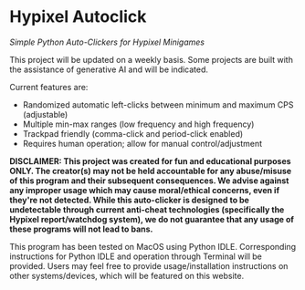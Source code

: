 # Hypixel Autoclick
*Simple Python Auto-Clickers for Hypixel Minigames*

This project will be updated on a weekly basis. Some projects are built with the assistance of generative AI and will be indicated. 

Current features are: 
- Randomized automatic left-clicks between minimum and maximum CPS (adjustable)
- Multiple min-max ranges (low frequency and high frequency)
- Trackpad friendly (comma-click and period-click enabled)
- Requires human operation; allow for manual control/adjustment

**DISCLAIMER: This project was created for fun and educational purposes ONLY. The creator(s) may not be held accountable for any abuse/misuse of this program and their subsequent consequences. We advise against any improper usage which may cause moral/ethical concerns, even if they're not detected. While this auto-clicker is designed to be undetectable through current anti-cheat technologies (specifically the Hypixel report/watchdog system), we do not guarantee that any usage of these programs will not lead to bans.**

This program has been tested on MacOS using Python IDLE. Corresponding instructions for Python IDLE and operation through Terminal will be provided. Users may feel free to provide usage/installation instructions on other systems/devices, which will be featured on this website.
